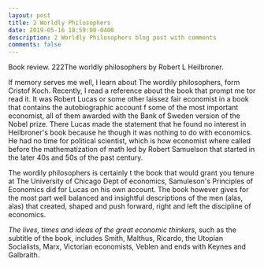 ```yaml
---
layout: post
title: 2 Worldly Philosophers
date: 2019-05-16 18:59:00-0400
description: 2 Worldly Philosophers blog post with comments
comments: false
---
```


Book review. 222The worldly philosophers by Robert L Heilbroner.

If memory serves me well, I learn about The wordily philosophers, form Cristof Koch.
Recently, I read a reference about the book that prompt me tor read it. It was Robert Lucas or some other laissez fair economist in a book that contains the autobiographic account f some of the most important economist, all of them awarded with the Bank of Sweden version of the Nobel prize. There Lucas made the statement that he found no interest in Heilbroner's book because he though it was nothing to do with economics. He had no time for political scientist, which is how economist where called before the mathematization of math led by Robert Samuelson that started in the later 40s and 50s of the past century.

The wordily philosophers is certainly t the book that would grant you tenure at The University of Chicago Dept of economics, Samuleson's Principles of Economics did for Lucas on his own account. The book however gives for the most part well balanced and insightful descriptions of the men (alas, alas) that created, shaped and push forward, right and left the discipline of economics.

_The lives, times and ideas of the great economic thinkers_, such as the subtitle of the book, includes Smith, Malthus, Ricardo, the Utopian Socialists, Marx, Victorian economists, Veblen and ends with Keynes and Galbraith. 
